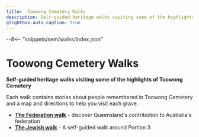 ```yaml
---
title:  Toowong Cemetery Walks
description: Self-guided heritage walks visiting some of the highlights of Toowong Cemetery
glightbox.auto_caption: true  
---
```


--8<-- "snippets/sem/walks/index.json"


# Toowong Cemetery Walks

**Self-guided heritage walks visiting some of the highlights of Toowong Cemetery**

<!--
<figure markdown>
  ![State Library of Queensland's reading room, Brisbane, 1902](../assets/slq-reading-room-1902-16x9.jpg){  class="full-width" }
  <figcaption markdown>[State Library of Queensland's reading room, Brisbane, 1902](http://onesearch.slq.qld.gov.au/permalink/f/1upgmng/slq_alma21298102690002061) - State Library of Queensland. Cropped.</figcaption>
</figure>

-->

Each walk contains stories about people remembered in Toowong Cemetery and a map and directions to help you visit each grave.

<!--
- **[Dr. Lilian Cooper walk](lilian-cooper-walk.md)** - uncover the history along Lilian Cooper Drive
- **[Mount Blackall walk](mount-blackall-walk.md)** - explore some of the highlights on Mount Blackall
-->
 
- **[The Federation walk][federation-walk]** -  discover Queensland's contribution to Australia's federation
- **[The Jewish walk][jewish]** - A self-guided walk around Portion 3

<!-- links to pages or pdfs -->

[federation-walk]: federation-walk.md
[jewish]: jewish-walk.md
